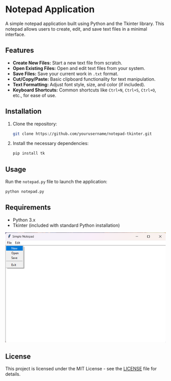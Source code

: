
# Notepad Application

A simple notepad application built using Python and the Tkinter library. This notepad allows users to create, edit, and save text files in a minimal interface.

## Features

- **Create New Files:** Start a new text file from scratch.
- **Open Existing Files:** Open and edit text files from your system.
- **Save Files:** Save your current work in `.txt` format.
- **Cut/Copy/Paste:** Basic clipboard functionality for text manipulation.
- **Text Formatting:** Adjust font style, size, and color (if included).
- **Keyboard Shortcuts:** Common shortcuts like `Ctrl+N`, `Ctrl+S`, `Ctrl+O`, etc., for ease of use.


## Installation

1. Clone the repository:
   ```bash
   git clone https://github.com/yourusername/notepad-tkinter.git
   ```
2. Install the necessary dependencies:
   ```bash
   pip install tk
   ```

## Usage

Run the `notepad.py` file to launch the application:
```bash
python notepad.py
```

## Requirements

- Python 3.x
- Tkinter (included with standard Python installation)

![Notepad Home](./notepadUI.png)

## License

This project is licensed under the MIT License - see the [LICENSE](LICENSE) file for details.


